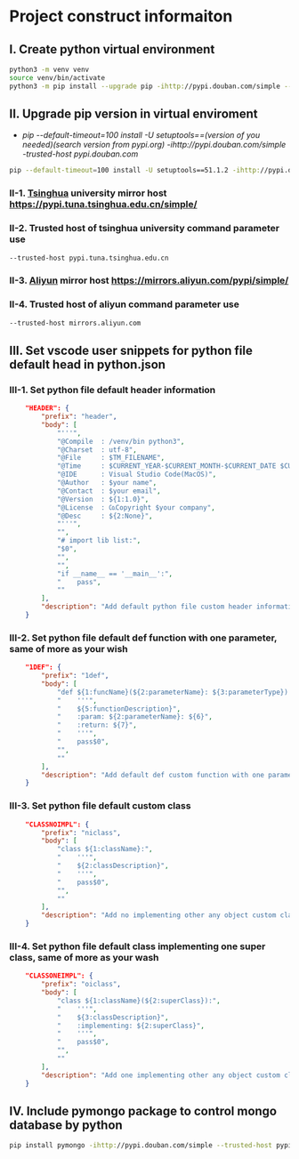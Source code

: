 # Project construct informaiton

## I. Create python virtual environment

~~~ bash cli
python3 -m venv venv
source venv/bin/activate
python3 -m pip install --upgrade pip -ihttp://pypi.douban.com/simple --trusted-host pypi.douban.com
~~~

## II. Upgrade pip version in virtual enviroment

* _pip --default-timeout=100 install -U setuptools==(version of you needed)(search version from pypi.org) -ihttp://pypi.douban.com/simple -trusted-host pypi.douban.com_

~~~ bash cli e.g.:
pip --default-timeout=100 install -U setuptools==51.1.2 -ihttp://pypi.douban.com/simple -trusted-host pypi.douban.com
~~~

### II-1. [Tsinghua](https://pypi.tuna.tsinghua.edu.cn/simple/) university mirror host <https://pypi.tuna.tsinghua.edu.cn/simple/>

### II-2. Trusted host of tsinghua university command parameter use

~~~ bash cli
--trusted-host pypi.tuna.tsinghua.edu.cn
~~~

### II-3. [Aliyun](https://mirrors.aliyun.com/pypi/simple/) mirror host <https://mirrors.aliyun.com/pypi/simple/>

### II-4. Trusted host of aliyun command parameter use

~~~ bash cli
--trusted-host mirrors.aliyun.com
~~~

## III. Set vscode user snippets for python file default head in python.json

### III-1. Set python file default header information

~~~ json source code
    "HEADER": {
        "prefix": "header",
        "body": [
            "'''",
            "@Compile  : /venv/bin python3",
            "@Charset  : utf-8",
            "@File     : $TM_FILENAME",
            "@Time     : $CURRENT_YEAR-$CURRENT_MONTH-$CURRENT_DATE $CURRENT_HOUR:$CURRENT_MINUTE:$CURRENT_SECOND",
            "@IDE      : Visual Studio Code(MacOS)",
            "@Author   : $your name",
            "@Contact  : $your email",
            "@Version  : ${1:1.0}",
            "@License  : ㏇Copyright $your company",
            "@Desc     : ${2:None}",
            "'''",
            "",
            "# import lib list:",
            "$0",
            "",
            "",
            "if __name__ == '__main__':",
            "    pass",
            ""
        ],
        "description": "Add default python file custom header information."
    }
~~~

### III-2. Set python file default def function with one parameter, same of more as your wish

~~~ json source code
    "1DEF": {
        "prefix": "1def",
        "body": [
            "def ${1:funcName}(${2:parameterName}: ${3:parameterType}) -> ${4:returnType}:",
            "    '''",
            "    ${5:functionDescription}",
            "    :param: ${2:parameterName}: ${6}",
            "    :return: ${7}",
            "    '''",
            "    pass$0",
            "",
            ""
        ],
        "description": "Add default def custom function with one parameter."
    }
~~~

### III-3. Set python file default custom class

~~~ json source code
    "CLASSNOIMPL": {
        "prefix": "niclass",
        "body": [
            "class ${1:className}:",
            "    '''",
            "    ${2:classDescription}",
            "    '''",
            "    pass$0",
            "",
            ""
        ],
        "description": "Add no implementing other any object custom class."
    }
~~~

### III-4. Set python file default class implementing one super class, same of more as your wash

~~~ json source code
    "CLASSONEIMPL": {
        "prefix": "oiclass",
        "body": [
            "class ${1:className}(${2:superClass}):",
            "    '''",
            "    ${3:classDescription}",
            "    :implementing: ${2:superClass}",
            "    '''",
            "    pass$0",
            "",
            ""
        ],
        "description": "Add one implementing other any object custom class."
    }
~~~

## IV. Include pymongo package to control mongo database by python

~~~ bash cli
pip install pymongo -ihttp://pypi.douban.com/simple --trusted-host pypi.douban.com
~~~
